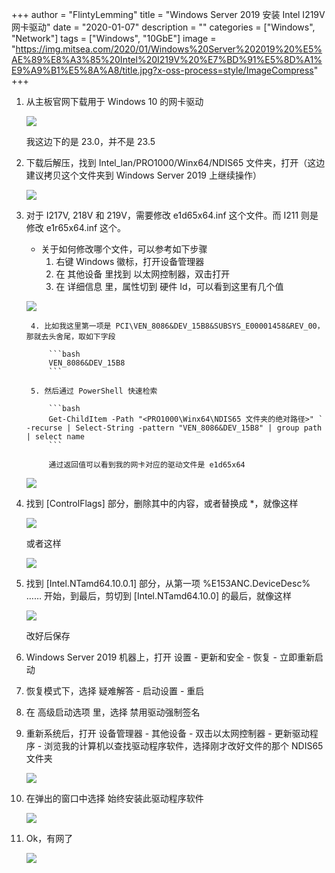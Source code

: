 +++
author = "FlintyLemming"
title = "Windows Server 2019 安装 Intel I219V 网卡驱动"
date = "2020-01-07"
description = ""
categories = ["Windows", "Network"]
tags = ["Windows", "10GbE"]
image = "https://img.mitsea.com/2020/01/Windows%20Server%202019%20%E5%AE%89%E8%A3%85%20Intel%20I219V%20%E7%BD%91%E5%8D%A1%E9%A9%B1%E5%8A%A8/title.jpg?x-oss-process=style/ImageCompress"
+++

1. 从主板官网下载用于 Windows 10 的网卡驱动

    ![](https://img.mitsea.com/2020/01/Windows%20Server%202019%20%E5%AE%89%E8%A3%85%20Intel%20I219V%20%E7%BD%91%E5%8D%A1%E9%A9%B1%E5%8A%A8/1.png?x-oss-process=style/ImageCompress)

    我这边下的是 23.0，并不是 23.5

2. 下载后解压，找到 Intel_lan/PRO1000/Winx64/NDIS65 文件夹，打开（这边建议拷贝这个文件夹到 Windows Server 2019 上继续操作）

    ![](https://img.mitsea.com/2020/01/Windows%20Server%202019%20%E5%AE%89%E8%A3%85%20Intel%20I219V%20%E7%BD%91%E5%8D%A1%E9%A9%B1%E5%8A%A8/2.png?x-oss-process=style/ImageCompress)

3. 对于 I217V, 218V 和 219V，需要修改 e1d65x64.inf 这个文件。而 I211 则是修改 e1r65x64.inf 这个。
    - 关于如何修改哪个文件，可以参考如下步骤
        1. 右键 Windows 徽标，打开设备管理器
        2. 在 其他设备 里找到 以太网控制器，双击打开
        3. 在 详细信息 里，属性切到 硬件 Id，可以看到这里有几个值

    ![](https://img.mitsea.com/2020/01/Windows%20Server%202019%20%E5%AE%89%E8%A3%85%20Intel%20I219V%20%E7%BD%91%E5%8D%A1%E9%A9%B1%E5%8A%A8/3.png?x-oss-process=style/ImageCompress)

        4. 比如我这里第一项是 PCI\VEN_8086&DEV_15B8&SUBSYS_E00001458&REV_00，那就去头舍尾，取如下字段

            ```bash
            VEN_8086&DEV_15B8
            ```

        5. 然后通过 PowerShell 快速检索

            ```bash
            Get-ChildItem -Path "<PRO1000\Winx64\NDIS65 文件夹的绝对路径>" ` -recurse | Select-String -pattern "VEN_8086&DEV_15B8" | group path | select name
            ```

            通过返回值可以看到我的网卡对应的驱动文件是 e1d65x64

    ![](https://img.mitsea.com/2020/01/Windows%20Server%202019%20%E5%AE%89%E8%A3%85%20Intel%20I219V%20%E7%BD%91%E5%8D%A1%E9%A9%B1%E5%8A%A8/4.png?x-oss-process=style/ImageCompress)

4. 找到 [ControlFlags] 部分，删除其中的内容，或者替换成 *，就像这样

    ![](https://img.mitsea.com/2020/01/Windows%20Server%202019%20%E5%AE%89%E8%A3%85%20Intel%20I219V%20%E7%BD%91%E5%8D%A1%E9%A9%B1%E5%8A%A8/5.png?x-oss-process=style/ImageCompress)

    或者这样

    ![](https://img.mitsea.com/2020/01/Windows%20Server%202019%20%E5%AE%89%E8%A3%85%20Intel%20I219V%20%E7%BD%91%E5%8D%A1%E9%A9%B1%E5%8A%A8/6.png?x-oss-process=style/ImageCompress)

5. 找到 [Intel.NTamd64.10.0.1] 部分，从第一项 %E153ANC.DeviceDesc% …… 开始，到最后，剪切到 [Intel.NTamd64.10.0] 的最后，就像这样

    ![](https://img.mitsea.com/2020/01/Windows%20Server%202019%20%E5%AE%89%E8%A3%85%20Intel%20I219V%20%E7%BD%91%E5%8D%A1%E9%A9%B1%E5%8A%A8/7.jpeg)

    改好后保存

6. Windows Server 2019 机器上，打开 设置 - 更新和安全 - 恢复 - 立即重新启动
7. 恢复模式下，选择 疑难解答 - 启动设置 - 重启
8. 在 高级启动选项 里，选择 禁用驱动强制签名
9. 重新系统后，打开 设备管理器 - 其他设备 - 双击以太网控制器 - 更新驱动程序 - 浏览我的计算机以查找驱动程序软件，选择刚才改好文件的那个 NDIS65 文件夹

    ![](https://img.mitsea.com/2020/01/Windows%20Server%202019%20%E5%AE%89%E8%A3%85%20Intel%20I219V%20%E7%BD%91%E5%8D%A1%E9%A9%B1%E5%8A%A8/8.png?x-oss-process=style/ImageCompress)

10. 在弹出的窗口中选择 始终安装此驱动程序软件

    ![](https://img.mitsea.com/2020/01/Windows%20Server%202019%20%E5%AE%89%E8%A3%85%20Intel%20I219V%20%E7%BD%91%E5%8D%A1%E9%A9%B1%E5%8A%A8/9.png?x-oss-process=style/ImageCompress)

11. Ok，有网了

    ![](https://img.mitsea.com/2020/01/Windows%20Server%202019%20%E5%AE%89%E8%A3%85%20Intel%20I219V%20%E7%BD%91%E5%8D%A1%E9%A9%B1%E5%8A%A8/10.png?x-oss-process=style/ImageCompress)
